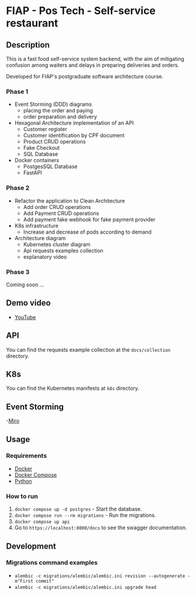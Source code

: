 # FIAP - Pos Tech - Self-service restaurant

## Description

This is a fast food self-service system backend, with the aim of mitigating confusion among waiters and delays in preparing deliveries and orders.

Developed for FIAP's postgraduate software architecture course.

### Phase 1

- Event Storming (DDD) diagrams
  - placing the order and paying
  - order preparation and delivery
- Hexagonal Architecture implementation of an API
  - Customer register
  - Customer identification by CPF document
  - Product CRUD operations
  - Fake Checkout
  - SQL Database
- Docker containers
  - PostgesSQL Database
  - FastAPI

### Phase 2

- Refactor the application to Clean Architecture
  - Add order CRUD operations
  - Add Payment CRUD operations
  - Add payment fake webhook for fake payment provider
- K8s infrastructure
  - Increase and decrease of pods according to demand
- Architecture diagram
  - Kubernetes cluster diagram
  - Api requests examples collection
  - explanatory video

### Phase 3

Coming soon ...

## Demo video

- [YouTube](...)

## API

You can find the requests example collection at the `docs/collection` directory.

## K8s

You can find the Kubernetes manifests at `k8s` directory.

## Event Storming

-[Miro](https://miro.com/welcomeonboard/M0QySElxVFd1a0ozTUs5eUFxUHh3ZTYxeUZoM2kxb2lTWlJBR0RTWDc0aVRLWFg1SWgzam9CcFJuM3FFOG95SHwzMDc0NDU3MzU1MjY5Nzg4Njk5fDI=?share_link_id=271651641849)

## Usage

### Requirements

- [Docker](https://docs.docker.com/get-docker/)
- [Docker Compose](https://docs.docker.com/compose/install/)
- [Python](https://www.python.org/downloads/)

### How to run

1. `docker compose up -d postgres` - Start the database.
2. `docker compose run --rm migrations` - Run the migrations.
3. `docker compose up api`
4. Go to `https://localhost:8000/docs` to see the swagger documentation.

## Development

### Migrations command examples

- `alembic -c migrations/alembic/alembic.ini revision --autogenerate -m"First commit"`
- `alembic -c migrations/alembic/alembic.ini upgrade head`
